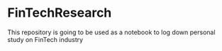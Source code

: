 # FinTechResearch
This repository is going to be used as a notebook to log down personal study on FinTech industry
